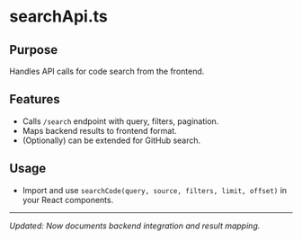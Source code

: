 # searchApi.ts

## Purpose
Handles API calls for code search from the frontend.

## Features
- Calls `/search` endpoint with query, filters, pagination.
- Maps backend results to frontend format.
- (Optionally) can be extended for GitHub search.

## Usage
- Import and use `searchCode(query, source, filters, limit, offset)` in your React components.

---

*Updated: Now documents backend integration and result mapping.*
